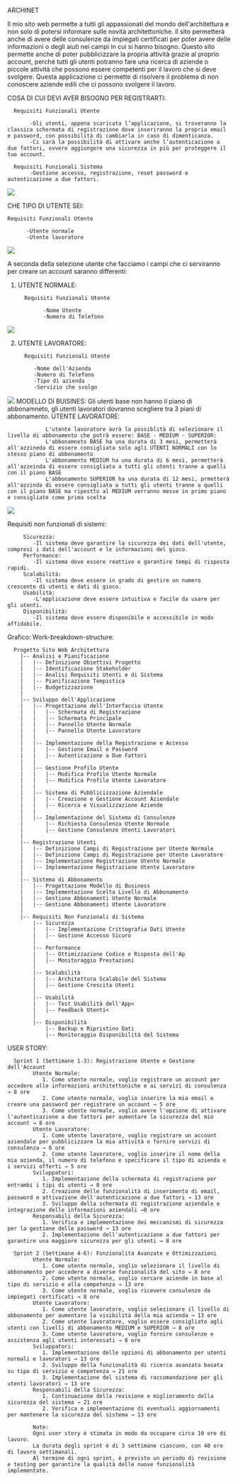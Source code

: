 ARCHINET

Il mio sito web permette a tutti gli appassionati del mondo dell'architettura e non solo di potersi informare sulle novità architettoniche. Il sito permetterà anche di avere delle consulenze da impiegati certificati per poter avere delle informazioni o degli aiuti nei campi in cui si hanno bisogno. Questo sito permette anche di poter pubblicizzare la propria attività grazie al proprio account, perché tutti gli utenti potranno fare una ricerca di aziende o piccole attività che possono essere competenti per il lavoro che si deve svolgere. Questa applicazione ci permette di risolvere il problema di non conoscere aziende edili che ci possono svolgere il lavoro.

COSA DI CUI DEVI AVER BISOGNO PER REGISTRARTI:

      Requisiti Funzionali Utente

           -Gli utenti, appena scaricata l’applicazione, si troveranno la classica schermata di registrazione dove inseriranno la propria email e password, con possibilità di cambiarla in caso di dimenticanza.
           -Ci sarà la possibilità di attivare anche l’autenticazione a due fattori, ovvero aggiungere una sicurezza in più per proteggere il tuo account.
            
      Requisiti Funzionali Sistema
           -Gestione accesso, registrazione, reset password e autenticazione a due fattori.

<img src="http://yuml.me/diagram/scruffy/usecase/[UTENTE]-(Registrazione),(Registrazione)<(Autenticazione a Due Fattori)">

CHE TIPO DI UTENTE SEI:

    Requisiti Funzionali Utente
    
          -Utente normale
          -Utente lavoratore

<img src="http://yuml.me/diagram/scruffy/usecase/[UTENTE]-(Accesso),(Utente Normale)^(Accesso),(Accesso Lavoratore)^(Accesso)">

A seconda della selezione utente che facciamo i campi che ci serviranno per creare un account saranno differenti:
1. UTENTE NORMALE:

         Requisiti Funzionali Utente
   
               -Nome Utente
               -Numero di Telefono

<img src="http://yuml.me/diagram/scruffy/usecase/[UTENTE]-(Accesso),(Utente Normale)^(Accesso),(Utente Normale)>(Nome Utente),(Utente Normale)>(Numero Telefono)">
     
 2. UTENTE LAVORATORE:

          Requisiti Funzionali Utente
    
             -Nome dell'Azienda
             -Numero di Telefono
             -Tipo di azienda
             -Servizio che svolgo

<img src="http://yuml.me/diagram/scruffy/usecase/[UTENTE]-(Accesso),(Utente Lavoratore)^(Accesso),(Utente Lavoratore)>(Nome dell'Azienda),(Utente Lavoratore)>(Numero di Telefono),(Utente Lavoratore)>(Tipo di Azzienda),(Utente Lavoratore)>(Servizio che Svolgono)">
MODELLO DI BUISINES:
Gli utenti base non hanno il piano di abbonamneto, gli utenti lavoratori dovranno scegliere tra 3 piani di abbonamento.
        UTENTE LAVORATORE:
        
                L'utente lavoratore avrà la possiblità di selezionare il livello di abbonamento che potrà essere: BASE - MEDIUM - SUPERIOR:
                L'abbonamneto BASE ha una durata di 3 mesi, permetterà all'azzineda di essere consigliata solo agli UTENTI NORMALI con lo stesso piano di abbonamento
                L'abbonamento MEDIUM ha una durata di 6 mesi, permetterà all'azzeinda di essere consigliata a tutti gli utenti tranne a quelli con il piano BASE
                L'abbonamento SUPERIOR ha una durata di 12 mesi, prmetterà all'azzinda di essere consigliata a tutti gli utenti tranne a quelli con il piano BASE ma ripestto al MEDIUM verranno messe in primo piano e consigliate come prima scelta

<img src="http://yuml.me/diagram/scruffy/usecase/[Utente]-(Accesso),(Accesso)<(Abbonamenti),(Abbonamenti)>(Paga),(Abbonamenti)>(Scegliere Abbonamento),(Abbonamenti)>(Aggiungere Carta),[Banca]-(Elaborazione),(Elaborazione)>(Invio Risultato di Conferma),[Sistema]-(Attivazione Abbonamento)">


Requisiti non funzionali di sistemi:
   
         Sicurezza:
            -Il sistema deve garantire la sicurezza dei dati dell'utente, compresi i dati dell'account e le informazioni del gioco.
         Performance:
            -Il sistema deve essere reattivo e garantire tempi di risposta rapidi.
         Scalabilità:
            -Il sistema deve essere in grado di gestire un numero crescente di utenti e dati di gioco.
         Usabilità:
            -L'applicazione deve essere intuitiva e facile da usare per gli utenti.
         Disponibilità:
            -Il sistema deve essere disponibile e accessibile in modo affidabile.


   Grafico: Work-breakdown-structure:
   
      Progetto Sito Web Architettura
        |-- Analisi e Pianificazione
        |   |-- Definizione Obiettivi Progetto
        |   |-- Identificazione Stakeholder
        |   |-- Analisi Requisiti Utenti e di Sistema
        |   |-- Pianificazione Tempistica
        |   |-- Budgetizzazione  
        |   
        |-- Sviluppo dell'Applicazione
        |   |-- Progettazione dell'Interfaccia Utente 
        |   |   |-- Schermata di Registrazione  
        |   |   |-- Schermata Principale 
        |   |   |-- Pannello Utente Normale
        |   |   |-- Pannello Utente Lavoratore
        |   |
        |   |-- Implementazione della Registrazione e Accesso 
        |   |   |-- Gestione Email e Password
        |   |   |-- Autenticazione a Due Fattori
        |   |
        |   |-- Gestione Profilo Utente
        |   |   |-- Modifica Profilo Utente Normale
        |   |   |-- Modifica Profilo Utente Lavoratore
        |   |
        |   |-- Sistema di Pubblicizzazione Aziendale
        |   |   |-- Creazione e Gestione Account Aziendale
        |   |   |-- Ricerca e Visualizzazione Aziende
        |   |
        |   |-- Implementazione del Sistema di Consulenze
        |       |-- Richiesta Consulenza Utente Normale
        |       |-- Gestione Consulenze Utenti Lavoratori
        |
        |-- Registrazione Utenti
        |   |-- Definizione Campi di Registrazione per Utente Normale
        |   |-- Definizione Campi di Registrazione per Utente Lavoratore
        |   |-- Implementazione Registrazione Utente Normale
        |   |-- Implementazione Registrazione Utente Lavoratore
        |
        |-- Sistema di Abbonamento
        |   |-- Progettazione Modello di Business
        |   |-- Implementazione Scelta Livello di Abbonamento
        |   |-- Gestione Abbonamenti Utente Normale
        |   |-- Gestione Abbonamenti Utente Lavoratore
        |
        |-- Requisiti Non Funzionali di Sistema
            |-- Sicurezza
            |   |-- Implementazione Crittografia Dati Utente
            |   |-- Gestione Accesso Sicuro
            |
            |-- Performance
            |   |-- Ottimizzazione Codice e Risposta dell'Ap
            |   |-- Monitoraggio Prestazioni
            |
            |-- Scalabilità
            |   |-- Architettura Scalabile del Sistema
            |   |-- Gestione Crescita Utenti
            |
            |-- Usabilità
            |   |-- Test Usabilità dell'App<
            |   |-- Feedback Utenti<
            |
            |-- Disponibilità
                |-- Backup e Ripristino Dati
                |-- Monitoraggio Disponibilità del Sistema

USER STORY:
   
      Sprint 1 (Settimane 1-3): Registrazione Utente e Gestione dell'Account
            Utente Normale:
               1. Come utente normale, voglio registrare un account per accedere alle informazioni architettoniche e ai servizi di consulenza → 8 ore
               2. Come utente normale, voglio inserire la mia email e creare una password per registrare un account → 5 ore
               3. Come utente normale, voglio avere l'opzione di attivare l'autenticazione a due fattori per aumentare la sicurezza del mio account → 8 ore
            Utente Lavoratore:
               1. Come utente lavoratore, voglio registrare un account aziendale per pubblicizzare la mia attività e fornire servizi di consulenza → 8 ore
               2. Come utente lavoratore, voglio inserire il nome della mia azienda, il numero di telefono e specificare il tipo di azienda e i servizi offerti → 5 ore
            Sviluppatori:
               1. Implementazione della schermata di registrazione per entrambi i tipi di utenti → 8 ore
               2. Creazione delle funzionalità di inserimento di email, password e attivazione dell'autenticazione a due fattori → 13 ore
               3. Sviluppo della schermata di registrazione aziendale e integrazione delle informazioni aziendali →8 ore
            Responsabili della Sicurezza:
               1. Verifica e implementazione dei meccanismi di sicurezza per la gestione delle password → 13 ore
               2. Implementazione dell'autenticazione a due fattori per garantire una maggiore sicurezza per gli utenti → 8 ore
         
      Sprint 2 (Settimane 4-6): Funzionalità Avanzate e Ottimizzazioni
            Utente Normale:
               1. Come utente normale, voglio selezionare il livello di abbonamento per accedere a diverse funzionalità del sito → 8 ore
               2. Come utente normale, voglio cercare aziende in base al tipo di servizio e alla competenza → 13 ore
               3. Come utente normale, voglio ricevere consulenze da impiegati certificati → 8 ore
            Utente Lavoratore:
               1. Come utente lavoratore, voglio selezionare il livello di abbonamento per aumentare la visibilità della mia azienda → 13 ore
               2. Come utente lavoratore, voglio essere consigliato agli utenti con livelli di abbonamento MEDIUM e SUPERIOR → 8 ore
               3. Come utente lavoratore, voglio fornire consulenze e assistenza agli utenti interessati → 8 ore
            Sviluppatori:
               1. Implementazione delle opzioni di abbonamento per utenti normali e lavoratori → 13 ore
               2. Sviluppo della funzionalità di ricerca avanzata basata su tipo di servizio e competenza → 21 ore
               3. Implementazione del sistema di raccomandazione per gli utenti lavoratori → 13 ore
            Responsabili della Sicurezza:
               1. Continuazione della revisione e miglioramento della sicurezza del sistema → 21 ore
               2. Verifica e implementazione di eventuali aggiornamenti per mantenere la sicurezza del sistema → 13 ore
         
            Note:
            Ogni user story è stimata in modo da occupare circa 10 ore di lavoro.
            La durata degli sprint è di 3 settimane ciascuno, con 40 ore di lavoro settimanali.
            Al termine di ogni sprint, è previsto un periodo di revisione e testing per garantire la qualità delle nuove funzionalità implementate.
             


